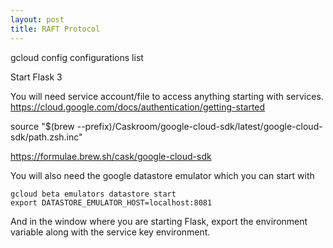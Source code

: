 ```yaml
---
layout: post
title: RAFT Protocol
---
```

gcloud config configurations list

Start Flask 3

You will need service account/file to access anything starting with services. https://cloud.google.com/docs/authentication/getting-started

source "$(brew --prefix)/Caskroom/google-cloud-sdk/latest/google-cloud-sdk/path.zsh.inc"

https://formulae.brew.sh/cask/google-cloud-sdk

You will also need the google datastore emulator which you can start with

```
gcloud beta emulators datastore start
export DATASTORE_EMULATOR_HOST=localhost:8081
```

And in the window where you are starting Flask, export the environment variable along with the service key environment.

